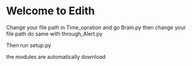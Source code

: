 # Welcome to Edith

Change your file path in Time_opration and go Brain.py then change your file path
do same with through_Alert.py

Then run setup.py

the modules are automatically download 
